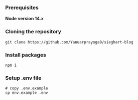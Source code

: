 ### Prerequisites

**Node version 14.x**

### Cloning the repository

```shell
git clone https://github.com/Yanuarprayoga9/sieghart-blog
```

### Install packages

```shell
npm i
```

### Setup .env file

```shell
# copy .env.example
cp env.example .env
```